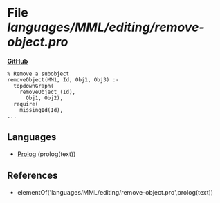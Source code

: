 # File _languages/MML/editing/remove-object.pro_
**[GitHub](https://github.com/softlang/yas/blob/master/languages/MML/editing/remove-object.pro)**
```
% Remove a subobject
removeObject(MM1, Id, Obj1, Obj3) :-
  topdownGraph(
    removeObject_(Id),
      Obj1, Obj2),
  require(
    missingId(Id),
...
```

## Languages
* [Prolog](../languages/Prolog.md) (prolog(text))

## References
* elementOf('languages/MML/editing/remove-object.pro',prolog(text))

